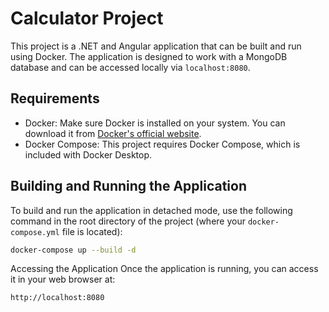 # Calculator Project

This project is a .NET and Angular application that can be built and run using Docker. The application is designed to work with a MongoDB database and can be accessed locally via `localhost:8080`.

## Requirements

- Docker: Make sure Docker is installed on your system. You can download it from [Docker's official website](https://www.docker.com/products/docker-desktop).
- Docker Compose: This project requires Docker Compose, which is included with Docker Desktop.

## Building and Running the Application

To build and run the application in detached mode, use the following command in the root directory of the project (where your `docker-compose.yml` file is located):

```bash
docker-compose up --build -d
```

Accessing the Application
Once the application is running, you can access it in your web browser at:

```bash
http://localhost:8080
```
